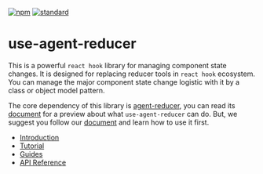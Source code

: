 [![npm][npm-image]][npm-url]
[![standard][standard-image]][standard-url]

[npm-image]: https://img.shields.io/npm/v/use-agent-reducer.svg?style=flat-square
[npm-url]: https://www.npmjs.com/package/use-agent-reducer
[standard-image]: https://img.shields.io/badge/code%20style-standard-brightgreen.svg?style=flat-square
[standard-url]: http://npm.im/standard

# use-agent-reducer

This is a powerful `react hook` library for managing component state changes. It is designed for replacing reducer tools in `react hook` ecosystem. You can manage the major component state change logistic with it by a class or object model pattern.

The core dependency of this library is [agent-reducer](https://www.npmjs.com/package/agent-reducer), you can read its [document](https://github.com/filefoxper/agent-reducer/blob/master/documents/en/index.md) for a preview about what `use-agent-reducer` can do. But, we suggest you follow our [document](/introduction) and learn how to use it first.

* [Introduction](introduction.md)
* [Tutorial](/tutorial.md)
* [Guides](/guides.md)
* [API Reference](/api.md)